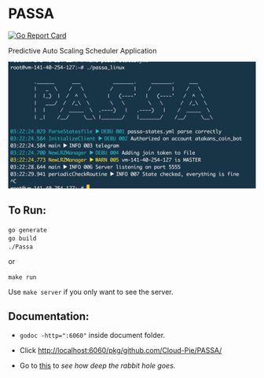 # PASSA
[![Go Report Card](https://goreportcard.com/badge/github.com/Cloud-Pie/Passa)](https://goreportcard.com/report/github.com/Cloud-Pie/Passa)

Predictive Auto Scaling Scheduler Application

![Passa in Action](./passa_pic.png)
## To Run:
`go generate`  
`go build`  
`./Passa`

or

`make run`

Use `make server` if you only want to see the server.


## Documentation:
- `godoc -http=":6060"` inside document folder.
- Click [http://localhost:6060/pkg/github.com/Cloud-Pie/PASSA/](http://localhost:6060/pkg/github.com/Cloud-Pie//PASSA/)

- Go to [this](http://localhost:6060/pkg/github.com/Cloud-Pie/PASSA/?m=all) to *see how deep the rabbit hole goes.*
